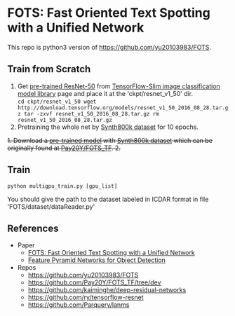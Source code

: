 # FOTS: Fast Oriented Text Spotting with a Unified Network

This repo is python3 version of https://github.com/yu20103983/FOTS.

## Train from Scratch
1. Get [pre-trained ResNet-50](http://download.tensorflow.org/models/resnet_v1_50_2016_08_28.tar.gz) from [TensorFlow-Slim image classification model library](https://github.com/tensorflow/models/tree/master/research/slim) page and place it at the 'ckpt/resnet_v1_50' dir.<br>
`cd ckpt/resnet_v1_50
 wget http://download.tensorflow.org/models/resnet_v1_50_2016_08_28.tar.gz
 tar -zxvf resnet_v1_50_2016_08_28.tar.gz
 rm resnet_v1_50_2016_08_28.tar.gz`
2. Pretraining the whole net by [Synth800k dataset](https://www.robots.ox.ac.uk/~vgg/data/scenetext/) for 10 epochs.<br>

~~1. Download a [pre-trained model](https://github.com/Pay20Y/FOTS_TF/releases/download/v2/SynthText_6_epochs.tar) with [Synth800k dataset](https://www.robots.ox.ac.uk/~vgg/data/scenetext/) which can be originally found at [Pay20Y/FOTS_TF](https://github.com/Pay20Y/FOTS_TF/tree/dev).
2.~~

## Train

`python multigpu_train.py [gpu_list]`

You should give the path to the dataset labeled in ICDAR format in file 'FOTS/dataset/dataReader.py'

## References
- Paper
  - [FOTS: Fast Oriented Text Spotting with a Unified Network](https://arxiv.org/pdf/1801.01671.pdf)<br>
  - [Feature Pyramid Networks for Object Detection](https://arxiv.org/pdf/1612.03144.pdf)<br>
- Repos
  - https://github.com/yu20103983/FOTS<br>
  - https://github.com/Pay20Y/FOTS_TF/tree/dev<br>
  - https://github.com/kaiminghe/deep-residual-networks<br>
  - https://github.com/ry/tensorflow-resnet<br>
  - https://github.com/Parquery/lanms<br>
